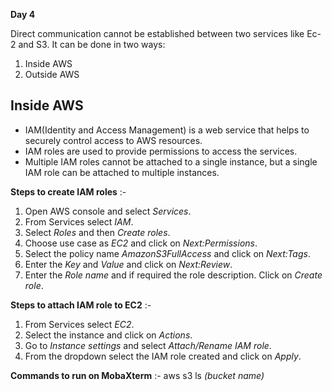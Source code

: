 **Day 4**

Direct communication cannot be established between two services like Ec-2 and S3.
It can be done in two ways:
1. Inside AWS 
2. Outside AWS

## Inside AWS
* IAM(Identity and Access Management) is a web service that helps to securely control access to AWS resources.
* IAM roles are used to provide permissions to access the services.
* Multiple IAM roles cannot be attached to a single instance, but a single IAM role can be attached to multiple instances.

**Steps to create IAM roles** :-
1. Open AWS console and select *Services*.
2. From Services select *IAM*.
3. Select *Roles* and then *Create roles*.
4. Choose use case as *EC2* and click on *Next:Permissions*.
5. Select the policy name *AmazonS3FullAccess* and click on *Next:Tags*.
6. Enter the *Key* and *Value* and click on *Next:Review*.
7. Enter the *Role name* and if required the role description. Click on *Create role*.

**Steps to attach IAM role to EC2** :-
1. From Services select *EC2*.
2. Select the instance and click on *Actions*.
3. Go to *Instance settings* and select *Attach/Rename IAM role*.
4. From the dropdown select the IAM role created and click on *Apply*.

**Commands to run on MobaXterm** :-
aws s3 ls *(bucket name)*